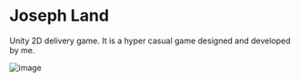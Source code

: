 # Joseph Land
Unity 2D delivery game. It is a hyper casual game designed and developed by me.

![image](https://github.com/josepht21/joseph-land/assets/142098793/e63397ce-8a58-44f0-a3b4-89223dd1b18f)



